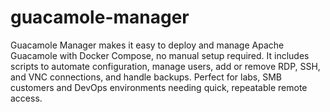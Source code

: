 # guacamole-manager
Guacamole Manager makes it easy to deploy and manage Apache Guacamole with Docker Compose, no manual setup required. It includes scripts to automate configuration, manage users, add or remove RDP, SSH, and VNC connections, and handle backups. Perfect for labs, SMB customers and DevOps environments needing quick, repeatable remote access.
